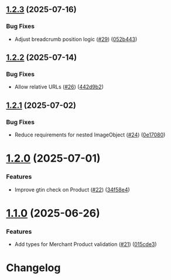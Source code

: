 ## [1.2.3](https://github.com/adobe/structured-data-validator/compare/v1.2.2...v1.2.3) (2025-07-16)


### Bug Fixes

* Adjust breadcrumb position logic ([#29](https://github.com/adobe/structured-data-validator/issues/29)) ([052b443](https://github.com/adobe/structured-data-validator/commit/052b44343a2ed16546412e5d88823d0b7881de67))

## [1.2.2](https://github.com/adobe/structured-data-validator/compare/v1.2.1...v1.2.2) (2025-07-14)


### Bug Fixes

* Allow relative URLs ([#26](https://github.com/adobe/structured-data-validator/issues/26)) ([442d9b2](https://github.com/adobe/structured-data-validator/commit/442d9b2e7a0267ccedf232a2cd3513f386279aef))

## [1.2.1](https://github.com/adobe/structured-data-validator/compare/v1.2.0...v1.2.1) (2025-07-02)


### Bug Fixes

* Reduce requirements for nested ImageObject ([#24](https://github.com/adobe/structured-data-validator/issues/24)) ([0e17080](https://github.com/adobe/structured-data-validator/commit/0e170800a3b5fbe6debbc349ddd333dd5a4201b6))

# [1.2.0](https://github.com/adobe/structured-data-validator/compare/v1.1.0...v1.2.0) (2025-07-01)


### Features

* Improve gtin check on Product ([#22](https://github.com/adobe/structured-data-validator/issues/22)) ([34f58e4](https://github.com/adobe/structured-data-validator/commit/34f58e4d5f92eb772f0af156d88dc1a9fd00249a))

# [1.1.0](https://github.com/adobe/structured-data-validator/compare/v1.0.0...v1.1.0) (2025-06-26)


### Features

* Add types for Merchant Product validation ([#21](https://github.com/adobe/structured-data-validator/issues/21)) ([015cde3](https://github.com/adobe/structured-data-validator/commit/015cde3cc8c539f00c4091db7dc48c2cd876d0b2))

# Changelog
